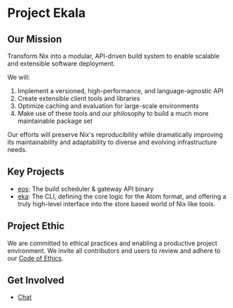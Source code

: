 # Project Ekala

## Our Mission

Transform Nix into a modular, API-driven build system to enable scalable and extensible software deployment.

We will:

1. Implement a versioned, high-performance, and language-agnostic API
2. Create extensible client tools and libraries
3. Optimize caching and evaluation for large-scale environments
4. Make use of these tools and our philosophy to build a much more maintainable package set

Our efforts will preserve Nix's reproducibility while dramatically improving its maintainability and adaptability to diverse and evolving infrastructure needs.

## Key Projects

- [eos](https://github.com/ekala-project/eos): The build scheduler & gateway API binary
- [eka](https://github.com/ekala-project/eka): The CLI, defining the core logic for the Atom format, and offering a truly high-level interface into the store based world of Nix like tools.

## Project Ethic

We are committed to ethical practices and enabling a productive project environment.
We invite all contributors and users to review and adhere to our [Code of Ethics](../CODE_OF_ETHICS.md).

## Get Involved

- [Chat](https://discord.gg/JG6zmPTutq)
